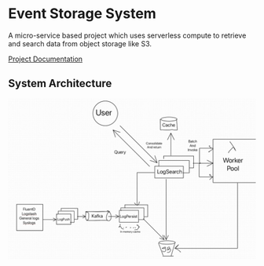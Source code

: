 # Event Storage System
A micro-service based project which uses serverless compute to retrieve and search data from object storage like S3.

[Project Documentation](https://drive.google.com/file/d/1XUzXbl59cbNiDq2CCOysHPKWMzEyuUAa/view?usp=sharing)

## System Architecture
![System Architecture](architecture.png)